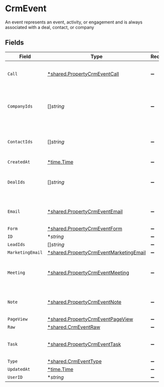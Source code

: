 # CrmEvent

An event represents an event, activity, or engagement and is always associated with a deal, contact, or company


## Fields

| Field                                                                                                  | Type                                                                                                   | Required                                                                                               | Description                                                                                            |
| ------------------------------------------------------------------------------------------------------ | ------------------------------------------------------------------------------------------------------ | ------------------------------------------------------------------------------------------------------ | ------------------------------------------------------------------------------------------------------ |
| `Call`                                                                                                 | [*shared.PropertyCrmEventCall](../../../pkg/models/shared/propertycrmeventcall.md)                     | :heavy_minus_sign:                                                                                     | The call object, when type = call                                                                      |
| `CompanyIds`                                                                                           | []*string*                                                                                             | :heavy_minus_sign:                                                                                     | An array of company IDs associated with this event                                                     |
| `ContactIds`                                                                                           | []*string*                                                                                             | :heavy_minus_sign:                                                                                     | An array of contact IDs associated with this event                                                     |
| `CreatedAt`                                                                                            | [*time.Time](https://pkg.go.dev/time#Time)                                                             | :heavy_minus_sign:                                                                                     | N/A                                                                                                    |
| `DealIds`                                                                                              | []*string*                                                                                             | :heavy_minus_sign:                                                                                     | An array of deal IDs associated with this event                                                        |
| `Email`                                                                                                | [*shared.PropertyCrmEventEmail](../../../pkg/models/shared/propertycrmeventemail.md)                   | :heavy_minus_sign:                                                                                     | The email object, when type = email                                                                    |
| `Form`                                                                                                 | [*shared.PropertyCrmEventForm](../../../pkg/models/shared/propertycrmeventform.md)                     | :heavy_minus_sign:                                                                                     | N/A                                                                                                    |
| `ID`                                                                                                   | **string*                                                                                              | :heavy_minus_sign:                                                                                     | N/A                                                                                                    |
| `LeadIds`                                                                                              | []*string*                                                                                             | :heavy_minus_sign:                                                                                     | N/A                                                                                                    |
| `MarketingEmail`                                                                                       | [*shared.PropertyCrmEventMarketingEmail](../../../pkg/models/shared/propertycrmeventmarketingemail.md) | :heavy_minus_sign:                                                                                     | N/A                                                                                                    |
| `Meeting`                                                                                              | [*shared.PropertyCrmEventMeeting](../../../pkg/models/shared/propertycrmeventmeeting.md)               | :heavy_minus_sign:                                                                                     | The meeting object, when type = meeting                                                                |
| `Note`                                                                                                 | [*shared.PropertyCrmEventNote](../../../pkg/models/shared/propertycrmeventnote.md)                     | :heavy_minus_sign:                                                                                     | The note object, when type = note                                                                      |
| `PageView`                                                                                             | [*shared.PropertyCrmEventPageView](../../../pkg/models/shared/propertycrmeventpageview.md)             | :heavy_minus_sign:                                                                                     | N/A                                                                                                    |
| `Raw`                                                                                                  | [*shared.CrmEventRaw](../../../pkg/models/shared/crmeventraw.md)                                       | :heavy_minus_sign:                                                                                     | N/A                                                                                                    |
| `Task`                                                                                                 | [*shared.PropertyCrmEventTask](../../../pkg/models/shared/propertycrmeventtask.md)                     | :heavy_minus_sign:                                                                                     | The task object, when type = task                                                                      |
| `Type`                                                                                                 | [*shared.CrmEventType](../../../pkg/models/shared/crmeventtype.md)                                     | :heavy_minus_sign:                                                                                     | N/A                                                                                                    |
| `UpdatedAt`                                                                                            | [*time.Time](https://pkg.go.dev/time#Time)                                                             | :heavy_minus_sign:                                                                                     | N/A                                                                                                    |
| `UserID`                                                                                               | **string*                                                                                              | :heavy_minus_sign:                                                                                     | N/A                                                                                                    |